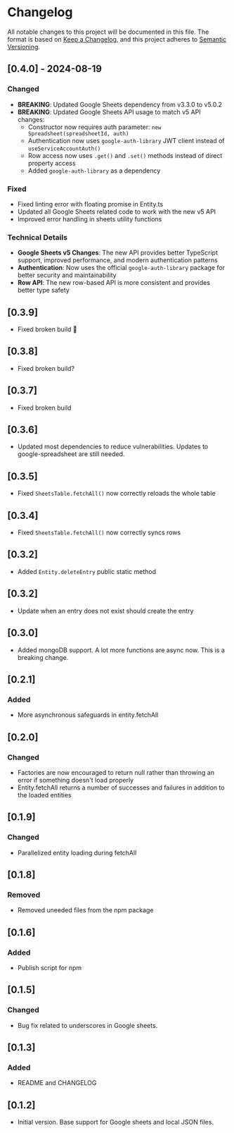 # Changelog

All notable changes to this project will be documented in this file.
The format is based on [Keep a Changelog](https://keepachangelog.com/en/1.0.0/),
and this project adheres to [Semantic Versioning](https://semver.org/spec/v2.0.0.html).

## [0.4.0] - 2024-08-19

### Changed
- **BREAKING**: Updated Google Sheets dependency from v3.3.0 to v5.0.2
- **BREAKING**: Updated Google Sheets API usage to match v5 API changes:
  - Constructor now requires auth parameter: `new Spreadsheet(spreadsheetId, auth)`
  - Authentication now uses `google-auth-library` JWT client instead of `useServiceAccountAuth()`
  - Row access now uses `.get()` and `.set()` methods instead of direct property access
  - Added `google-auth-library` as a dependency

### Fixed
- Fixed linting error with floating promise in Entity.ts
- Updated all Google Sheets related code to work with the new v5 API
- Improved error handling in sheets utility functions

### Technical Details
- **Google Sheets v5 Changes**: The new API provides better TypeScript support, improved performance, and modern authentication patterns
- **Authentication**: Now uses the official `google-auth-library` package for better security and maintainability
- **Row API**: The new row-based API is more consistent and provides better type safety

## [0.3.9]

- Fixed broken build 🙏

## [0.3.8]

- Fixed broken build?

## [0.3.7]

- Fixed broken build

## [0.3.6]

- Updated most dependencies to reduce vulnerabilities. Updates to google-spreadsheet are still needed.

## [0.3.5]

- Fixed `SheetsTable.fetchAll()` now correctly reloads the whole table

## [0.3.4]

- Fixed `SheetsTable.fetchAll()` now correctly syncs rows

## [0.3.2]

- Added `Entity.deleteEntry` public static method

## [0.3.2]

- Update when an entry does not exist should create the entry

## [0.3.0]

- Added mongoDB support. A lot more functions are async now. This is a breaking change.

## [0.2.1]

### Added

- More asynchronous safeguards in entity.fetchAll

## [0.2.0]

### Changed

- Factories are now encouraged to return null rather than throwing an error if something doesn't load properly
- Entity.fetchAll returns a number of successes and failures in addition to the loaded entities

## [0.1.9]

### Changed

- Parallelized entity loading during fetchAll

## [0.1.8]

### Removed

- Removed uneeded files from the npm package

## [0.1.6]

### Added

- Publish script for npm

## [0.1.5]

### Changed

- Bug fix related to underscores in Google sheets.

## [0.1.3]

### Added

- README and CHANGELOG

## [0.1.2]

- Initial version. Base support for Google sheets and local JSON files.
